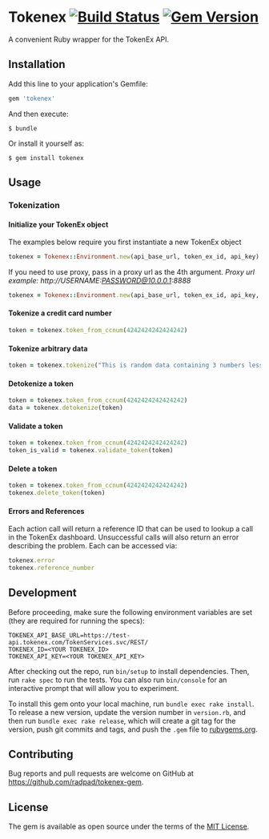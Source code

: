 # Tokenex [![Build Status](https://travis-ci.org/RadPad/tokenex-gem.svg?branch=master)](https://travis-ci.org/RadPad/tokenex-gem) [![Gem Version](https://badge.fury.io/rb/tokenex.svg)](https://badge.fury.io/rb/tokenex)

A convenient Ruby wrapper for the TokenEx API.

## Installation

Add this line to your application's Gemfile:

```ruby
gem 'tokenex'
```

And then execute:

    $ bundle

Or install it yourself as:

    $ gem install tokenex

## Usage

### Tokenization

#### Initialize your TokenEx object

The examples below require you first instantiate a new TokenEx object

```ruby
tokenex = Tokenex::Environment.new(api_base_url, token_ex_id, api_key)
```

If you need to use proxy, pass in a proxy url as the 4th argument.
*Proxy url example: http://USERNAME:PASSWORD@10.0.0.1:8888*

```ruby
tokenex = Tokenex::Environment.new(api_base_url, token_ex_id, api_key, proxy_url)
```

#### Tokenize a credit card number
```ruby
token = tokenex.token_from_ccnum(4242424242424242)
```

#### Tokenize arbitrary data
```ruby
token = tokenex.tokenize("This is random data containing 3 numbers less than 10")
```

#### Detokenize a token
```ruby
token = tokenex.token_from_ccnum(4242424242424242)
data = tokenex.detokenize(token)
```

#### Validate a token
```ruby
token = tokenex.token_from_ccnum(4242424242424242)
token_is_valid = tokenex.validate_token(token)
```

#### Delete a token
```ruby
token = tokenex.token_from_ccnum(4242424242424242)
tokenex.delete_token(token)
```


#### Errors and References

Each action call will return a reference ID that can be used to lookup a call in
the TokenEx dashboard. Unsuccessful calls will also return an error describing
the problem. Each can be accessed via:
```ruby
tokenex.error
tokenex.reference_number
```

## Development

Before proceeding, make sure the following environment variables are set (they are required for running the specs):
```
TOKENEX_API_BASE_URL=https://test-api.tokenex.com/TokenServices.svc/REST/
TOKENEX_ID=<YOUR TOKENEX_ID>
TOKENEX_API_KEY=<YOUR TOKENEX_API_KEY>
```

After checking out the repo, run `bin/setup` to install dependencies. Then, run `rake spec` to run the tests. You can also run `bin/console` for an interactive prompt that will allow you to experiment.

To install this gem onto your local machine, run `bundle exec rake install`. To release a new version, update the version number in `version.rb`, and then run `bundle exec rake release`, which will create a git tag for the version, push git commits and tags, and push the `.gem` file to [rubygems.org](https://rubygems.org).

## Contributing

Bug reports and pull requests are welcome on GitHub at https://github.com/radpad/tokenex-gem.


## License

The gem is available as open source under the terms of the [MIT License](http://opensource.org/licenses/MIT).
